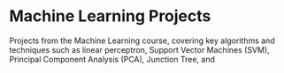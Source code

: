 # Machine Learning Projects
Projects from the Machine Learning course, covering key algorithms and techniques such as linear perceptron, Support Vector Machines (SVM), Principal Component Analysis (PCA), Junction Tree, and 
